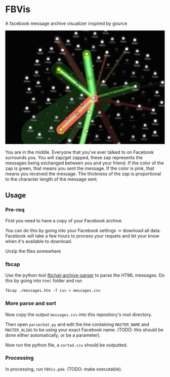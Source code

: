 # FBVis
A facebook message archive visualizer inspired by gource

![screenshot image](doc/screenshot.png)

You are in the middle. Everyone that you've ever talked to on Facebook surrounds you. 
You will zap/get zapped, these zap represents the messages being exchanged between you and your friend. 
If the color of the zap is green, that means you sent the message. 
If the color is pink, that means you received the message.
The thickness of the zap is proportional to the character length of the message sent.

## Usage

### Pre-req

First you need to have a copy of your Facebook archive. 

You can do this by going into your Facebook settings -> download all data. 
Facebook will take a few hours to process your requets and let your know when it's available to download.

Unzip the files somewhere

### fbcap

Use the python tool [fbchat-archive-parser](https://github.com/ownaginatious/fbchat-archive-parser) to parse the HTML messages.
Do this by going into `html` folder and run

```shell
fbcap ./messages.htm -f csv > messages.csv
```

### More parse and sort

Now copy the output `messages.csv` into this repository's root directory.

Then open `parsechat.py` and edit the line containing `MASTER_NAME` and `MASTER_ALIAS` to be using your exact Facebook name. 
(TODO: this should be done either automatically, or be a parameter).

Now run the python file, a `sorted.csv` should be outputted.

### Processing

In processing, run `FBVis.pde`.
(TODO: make executable).
